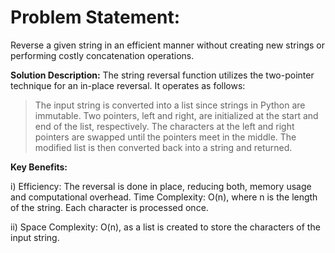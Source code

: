 # Problem Statement:
Reverse a given string in an efficient manner without creating new strings or performing costly concatenation operations.

**Solution Description:**
The string reversal function utilizes the two-pointer technique for an in-place reversal. It operates as follows:
  > The input string is converted into a list since strings in Python are immutable.
  > Two pointers, left and right, are initialized at the start and end of the list, respectively.
  > The characters at the left and right pointers are swapped until the pointers meet in the middle.
  > The modified list is then converted back into a string and returned.

**Key Benefits:**

i) Efficiency: The reversal is done in place, reducing both, memory usage and computational overhead.
Time Complexity: O(n), where n is the length of the string. Each character is processed once.

ii) Space Complexity: O(n), as a list is created to store the characters of the input string.
